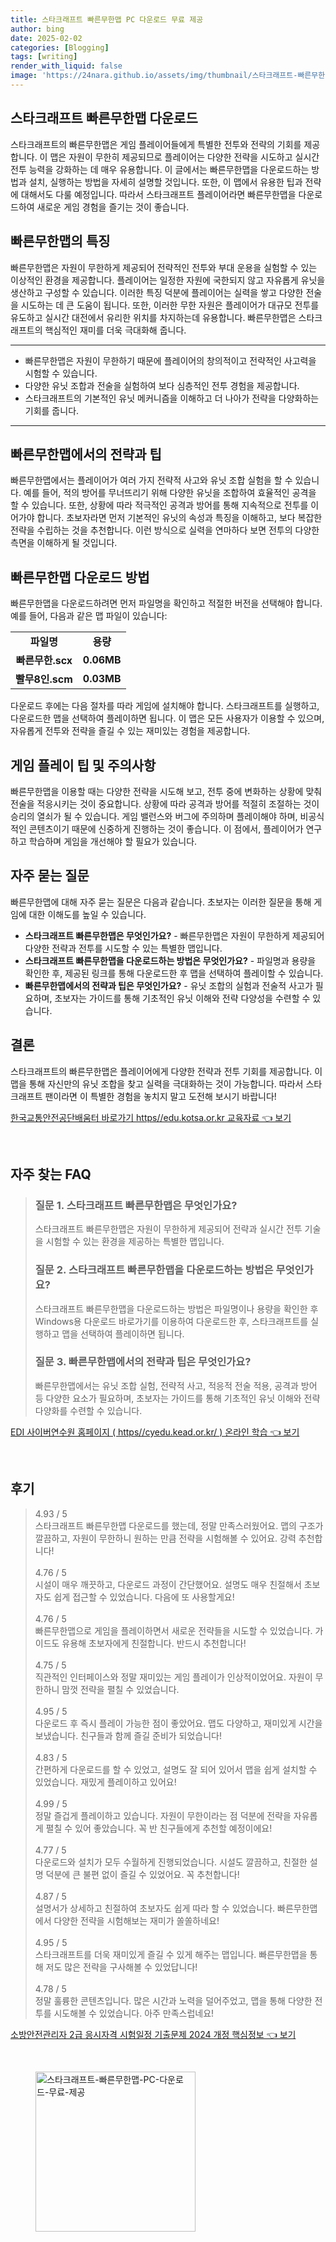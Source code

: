 ```yaml
---
title: 스타크래프트 빠른무한맵 PC 다운로드 무료 제공
author: bing
date: 2025-02-02
categories: [Blogging]
tags: [writing]
render_with_liquid: false
image: 'https://24nara.github.io/assets/img/thumbnail/스타크래프트-빠른무한맵-PC-다운로드-무료-제공.webp'
---
```



<h2 id='빠른무한맵_다운로드'>스타크래프트 빠른무한맵 다운로드</h2>

<p>스타크래프트의 빠른무한맵은 게임 플레이어들에게 특별한 전투와 전략의 기회를 제공합니다. 이 맵은 자원이 무한히 제공되므로 플레이어는 다양한 전략을 시도하고 실시간 전투 능력을 강화하는 데 매우 유용합니다. 이 글에서는 빠른무한맵을 다운로드하는 방법과 설치, 실행하는 방법을 자세히 설명할 것입니다. 또한, 이 맵에서 유용한 팁과 전략에 대해서도 다룰 예정입니다. 따라서 스타크래프트 플레이어라면 빠른무한맵을 다운로드하여 새로운 게임 경험을 즐기는 것이 좋습니다.</p>

<h2 id='빠른무한맵의_특징'>빠른무한맵의 특징</h2>

<p>빠른무한맵은 자원이 무한하게 제공되어 전략적인 전투와 부대 운용을 실험할 수 있는 이상적인 환경을 제공합니다. 플레이어는 일정한 자원에 국한되지 않고 자유롭게 유닛을 생산하고 구성할 수 있습니다. 이러한 특징 덕분에 플레이어는 실력을 쌓고 다양한 전술을 시도하는 데 큰 도움이 됩니다. 또한, 이러한 무한 자원은 플레이어가 대규모 전투를 유도하고 실시간 대전에서 유리한 위치를 차지하는데 유용합니다. 빠른무한맵은 스타크래프트의 핵심적인 재미를 더욱 극대화해 줍니다.</p>

<hr />

<ul>
    <li>빠른무한맵은 자원이 무한하기 때문에 플레이어의 창의적이고 전략적인 사고력을 시험할 수 있습니다.</li>
    <li>다양한 유닛 조합과 전술을 실험하여 보다 심층적인 전투 경험을 제공합니다.</li>
    <li>스타크래프트의 기본적인 유닛 메커니즘을 이해하고 더 나아가 전략을 다양화하는 기회를 줍니다.</li>
</ul>

<hr />

<h2 id='빠른무한맵_전략과_팁'>빠른무한맵에서의 전략과 팁</h2>

<p>빠른무한맵에서는 플레이어가 여러 가지 전략적 사고와 유닛 조합 실험을 할 수 있습니다. 예를 들어, 적의 방어를 무너뜨리기 위해 다양한 유닛을 조합하여 효율적인 공격을 할 수 있습니다. 또한, 상황에 따라 적극적인 공격과 방어를 통해 지속적으로 전투를 이어가야 합니다. 초보자라면 먼저 기본적인 유닛의 속성과 특징을 이해하고, 보다 복잡한 전략을 수립하는 것을 추천합니다. 이런 방식으로 실력을 연마하다 보면 전투의 다양한 측면을 이해하게 될 것입니다.</p>

<h2 id='빠른무한맵_다운로드_방법'>빠른무한맵 다운로드 방법</h2>

<p>빠른무한맵을 다운로드하려면 먼저 파일명을 확인하고 적절한 버전을 선택해야 합니다. 예를 들어, 다음과 같은 맵 파일이 있습니다:</p>

<table>
    <tr>
        <td style="text-align: center; height: 17px;"><b>파일명</b></td>
        <td style="text-align: center; height: 17px;"><b>용량</b></td>
    </tr>
    <tr>
        <td style="text-align: center; height: 17px;"><b>빠른무한.scx</b></td>
        <td style="text-align: center; height: 17px;"><b>0.06MB</b></td>
    </tr>
    <tr>
        <td style="text-align: center; height: 17px;"><b>빨무8인.scm</b></td>
        <td style="text-align: center; height: 17px;"><b>0.03MB</b></td>
    </tr>
</table>

<p>다운로드 후에는 다음 절차를 따라 게임에 설치해야 합니다. 스타크래프트를 실행하고, 다운로드한 맵을 선택하여 플레이하면 됩니다. 이 맵은 모든 사용자가 이용할 수 있으며, 자유롭게 전투와 전략을 즐길 수 있는 재미있는 경험을 제공합니다.</p>

<h2 id='게임_플레이_팁과_주의사항'>게임 플레이 팁 및 주의사항</h2>

<p>빠른무한맵을 이용할 때는 다양한 전략을 시도해 보고, 전투 중에 변화하는 상황에 맞춰 전술을 적응시키는 것이 중요합니다. 상황에 따라 공격과 방어를 적절히 조절하는 것이 승리의 열쇠가 될 수 있습니다. 게임 밸런스와 버그에 주의하며 플레이해야 하며, 비공식적인 콘텐츠이기 때문에 신중하게 진행하는 것이 좋습니다. 이 점에서, 플레이어가 연구하고 학습하며 게임을 개선해야 할 필요가 있습니다.</p>

<h2 id='자주_묻는_질문'>자주 묻는 질문</h2>

<p>빠른무한맵에 대해 자주 묻는 질문은 다음과 같습니다. 초보자는 이러한 질문을 통해 게임에 대한 이해도를 높일 수 있습니다.</p>

<ul>
    <li><b>스타크래프트 빠른무한맵은 무엇인가요?</b> - 빠른무한맵은 자원이 무한하게 제공되어 다양한 전략과 전투를 시도할 수 있는 특별한 맵입니다.</li>
    <li><b>스타크래프트 빠른무한맵을 다운로드하는 방법은 무엇인가요?</b> - 파일명과 용량을 확인한 후, 제공된 링크를 통해 다운로드한 후 맵을 선택하여 플레이할 수 있습니다.</li>
    <li><b>빠른무한맵에서의 전략과 팁은 무엇인가요?</b> - 유닛 조합의 실험과 전술적 사고가 필요하며, 초보자는 가이드를 통해 기초적인 유닛 이해와 전략 다양성을 수련할 수 있습니다.</li>
</ul>

<h2 id='결론'>결론</h2>

<p>스타크래프트의 빠른무한맵은 플레이어에게 다양한 전략과 전투 기회를 제공합니다. 이 맵을 통해 자신만의 유닛 조합을 찾고 실력을 극대화하는 것이 가능합니다. 따라서 스타크래프트 팬이라면 이 특별한 경험을 놓치지 말고 도전해 보시기 바랍니다!</p>


<p><a class="click-button" title="한국교통안전공단배움터 바로가기 https//edu.kotsa.or.kr 교육자료" href="https://24nara.github.io/posts/%ED%95%9C%EA%B5%AD%EA%B5%90%ED%86%B5%EC%95%88%EC%A0%84%EA%B3%B5%EB%8B%A8%EB%B0%B0%EC%9B%80%ED%84%B0-%EB%B0%94%EB%A1%9C%EA%B0%80%EA%B8%B0-httpsedu.kotsa.or.kr-%EA%B5%90%EC%9C%A1%EC%9E%90%EB%A3%8C/" rel="dofollow">한국교통안전공단배움터 바로가기 https//edu.kotsa.or.kr 교육자료 👈 보기</a></p><br>
<h2 id='자주_찾는_FAQ'>자주 찾는 FAQ</h2>
<div itemscope="" itemtype="https://schema.org/FAQPage"> 
<blockquote> 
<div itemscope="" itemprop="mainEntity" itemtype="https://schema.org/Question"> 
<h3 itemprop="name">질문 1. 스타크래프트 빠른무한맵은 무엇인가요?</h3> 
<div itemscope="" itemprop="acceptedAnswer" itemtype="https://schema.org/Answer"> 
<span itemprop="text"> 
<p>스타크래프트 빠른무한맵은 자원이 무한하게 제공되어 전략과 실시간 전투 기술을 시험할 수 있는 환경을 제공하는 특별한 맵입니다.</p> 
</span> 
</div> 
</div> 
<div itemscope="" itemprop="mainEntity" itemtype="https://schema.org/Question"> 
<h3 itemprop="name">질문 2. 스타크래프트 빠른무한맵을 다운로드하는 방법은 무엇인가요?</h3> 
<div itemscope="" itemprop="acceptedAnswer" itemtype="https://schema.org/Answer"> 
<span itemprop="text"> 
<p>스타크래프트 빠른무한맵을 다운로드하는 방법은 파일명이나 용량을 확인한 후 Windows용 다운로드 바로가기를 이용하여 다운로드한 후, 스타크래프트를 실행하고 맵을 선택하여 플레이하면 됩니다.</p> 
</span> 
</div> 
</div> 
<div itemscope="" itemprop="mainEntity" itemtype="https://schema.org/Question"> 
<h3 itemprop="name">질문 3. 빠른무한맵에서의 전략과 팁은 무엇인가요?</h3> 
<div itemscope="" itemprop="acceptedAnswer" itemtype="https://schema.org/Answer"> 
<span itemprop="text"> 
<p>빠른무한맵에서는 유닛 조합 실험, 전략적 사고, 적응적 전술 적용, 공격과 방어 등 다양한 요소가 필요하며, 초보자는 가이드를 통해 기초적인 유닛 이해와 전략 다양화를 수련할 수 있습니다.</p> 
</span> 
</div> 
</div> 
</blockquote> 
</div>
<p><a class="click-button" title="EDI 사이버연수원 홈페이지 ( https//cyedu.kead.or.kr/ ) 온라인 학습" href="https://24nara.github.io/posts/EDI-%EC%82%AC%EC%9D%B4%EB%B2%84%EC%97%B0%EC%88%98%EC%9B%90-%ED%99%88%ED%8E%98%EC%9D%B4%EC%A7%80-(-httpscyedu.kead.or.kr-)-%EC%98%A8%EB%9D%BC%EC%9D%B8-%ED%95%99%EC%8A%B5/" rel="dofollow">EDI 사이버연수원 홈페이지 ( https//cyedu.kead.or.kr/ ) 온라인 학습 👈 보기</a></p><br>
<h2 id='후기'>후기</h2>
<div itemscope itemtype="https://schema.org/Product">
  <blockquote>
  <div itemprop="review" itemscope itemtype="https://schema.org/Review">
      <div itemprop="reviewRating" itemscope itemtype="https://schema.org/Rating"> <span itemprop="ratingValue">4.93</span> / <span itemprop="bestRating">5</span> </div>
      <span itemprop="reviewBody">스타크래프트 빠른무한맵 다운로드를 했는데, 정말 만족스러웠어요. 맵의 구조가 깔끔하고, 자원이 무한하니 원하는 만큼 전략을 시험해볼 수 있어요. 강력 추천합니다!</span>
  </div>
  <br>
  <div itemprop="review" itemscope itemtype="https://schema.org/Review">
      <div itemprop="reviewRating" itemscope itemtype="https://schema.org/Rating"> <span itemprop="ratingValue">4.76</span> / <span itemprop="bestRating">5</span> </div>
      <span itemprop="reviewBody">시설이 매우 깨끗하고, 다운로드 과정이 간단했어요. 설명도 매우 친절해서 초보자도 쉽게 접근할 수 있었습니다. 다음에 또 사용할게요!</span>
  </div>
  <br>
  <div itemprop="review" itemscope itemtype="https://schema.org/Review">
      <div itemprop="reviewRating" itemscope itemtype="https://schema.org/Rating"> <span itemprop="ratingValue">4.76</span> / <span itemprop="bestRating">5</span> </div>
      <span itemprop="reviewBody">빠른무한맵으로 게임을 플레이하면서 새로운 전략들을 시도할 수 있었습니다. 가이드도 유용해 초보자에게 친절합니다. 반드시 추천합니다!</span>
  </div>
  <br>
  <div itemprop="review" itemscope itemtype="https://schema.org/Review">
      <div itemprop="reviewRating" itemscope itemtype="https://schema.org/Rating"> <span itemprop="ratingValue">4.75</span> / <span itemprop="bestRating">5</span> </div>
      <span itemprop="reviewBody">직관적인 인터페이스와 정말 재미있는 게임 플레이가 인상적이었어요. 자원이 무한하니 맘껏 전략을 펼칠 수 있었습니다.</span>
  </div>
  <br>
  <div itemprop="review" itemscope itemtype="https://schema.org/Review">
      <div itemprop="reviewRating" itemscope itemtype="https://schema.org/Rating"> <span itemprop="ratingValue">4.95</span> / <span itemprop="bestRating">5</span> </div>
      <span itemprop="reviewBody">다운로드 후 즉시 플레이 가능한 점이 좋았어요. 맵도 다양하고, 재미있게 시간을 보냈습니다. 친구들과 함께 즐길 준비가 되었습니다!</span>
  </div>
  <br>
  <div itemprop="review" itemscope itemtype="https://schema.org/Review">
      <div itemprop="reviewRating" itemscope itemtype="https://schema.org/Rating"> <span itemprop="ratingValue">4.83</span> / <span itemprop="bestRating">5</span> </div>
      <span itemprop="reviewBody">간편하게 다운로드를 할 수 있었고, 설명도 잘 되어 있어서 맵을 쉽게 설치할 수 있었습니다. 재밌게 플레이하고 있어요!</span>
  </div>
  <br>
  <div itemprop="review" itemscope itemtype="https://schema.org/Review">
      <div itemprop="reviewRating" itemscope itemtype="https://schema.org/Rating"> <span itemprop="ratingValue">4.99</span> / <span itemprop="bestRating">5</span> </div>
      <span itemprop="reviewBody">정말 즐겁게 플레이하고 있습니다. 자원이 무한이라는 점 덕분에 전략을 자유롭게 펼칠 수 있어 좋았습니다. 꼭 반 친구들에게 추천할 예정이에요!</span>
  </div>
  <br>
  <div itemprop="review" itemscope itemtype="https://schema.org/Review">
      <div itemprop="reviewRating" itemscope itemtype="https://schema.org/Rating"> <span itemprop="ratingValue">4.77</span> / <span itemprop="bestRating">5</span> </div>
      <span itemprop="reviewBody">다운로드와 설치가 모두 수월하게 진행되었습니다. 시설도 깔끔하고, 친절한 설명 덕분에 큰 불편 없이 즐길 수 있었어요. 꼭 추천합니다!</span>
  </div>
  <br>
  <div itemprop="review" itemscope itemtype="https://schema.org/Review">
      <div itemprop="reviewRating" itemscope itemtype="https://schema.org/Rating"> <span itemprop="ratingValue">4.87</span> / <span itemprop="bestRating">5</span> </div>
      <span itemprop="reviewBody">설명서가 상세하고 친절하여 초보자도 쉽게 따라 할 수 있었습니다. 빠른무한맵에서 다양한 전략을 시험해보는 재미가 쏠쏠하네요!</span>
  </div>
  <br>
  <div itemprop="review" itemscope itemtype="https://schema.org/Review">
      <div itemprop="reviewRating" itemscope itemtype="https://schema.org/Rating"> <span itemprop="ratingValue">4.95</span> / <span itemprop="bestRating">5</span> </div>
      <span itemprop="reviewBody">스타크래프트를 더욱 재미있게 즐길 수 있게 해주는 맵입니다. 빠른무한맵을 통해 저도 많은 전략을 구사해볼 수 있었답니다!</span>
  </div>
  <br>
  <div itemprop="review" itemscope itemtype="https://schema.org/Review">
      <div itemprop="reviewRating" itemscope itemtype="https://schema.org/Rating"> <span itemprop="ratingValue">4.78</span> / <span itemprop="bestRating">5</span> </div>
      <span itemprop="reviewBody">정말 훌륭한 콘텐츠입니다. 많은 시간과 노력을 덜어주었고, 맵을 통해 다양한 전투를 시도해볼 수 있었습니다. 아주 만족스럽네요!</span>
  </div>
  </blockquote>
</div>
<p><a class="click-button" title="소방안전관리자 2급 응시자격 시험일정 기출문제 2024 개정 핵심정보" href="https://24nara.github.io/posts/%EC%86%8C%EB%B0%A9%EC%95%88%EC%A0%84%EA%B4%80%EB%A6%AC%EC%9E%90-2%EA%B8%89-%EC%9D%91%EC%8B%9C%EC%9E%90%EA%B2%A9-%EC%8B%9C%ED%97%98%EC%9D%BC%EC%A0%95-%EA%B8%B0%EC%B6%9C%EB%AC%B8%EC%A0%9C-2024-%EA%B0%9C%EC%A0%95-%ED%95%B5%EC%8B%AC%EC%A0%95%EB%B3%B4/" rel="dofollow">소방안전관리자 2급 응시자격 시험일정 기출문제 2024 개정 핵심정보 👈 보기</a></p><br>
<figure class="image"><img src="https://24nara.github.io/assets/img/thumbnail/스타크래프트-빠른무한맵-PC-다운로드-무료-제공.webp" alt="스타크래프트-빠른무한맵-PC-다운로드-무료-제공" width="256" height="256"></figure>